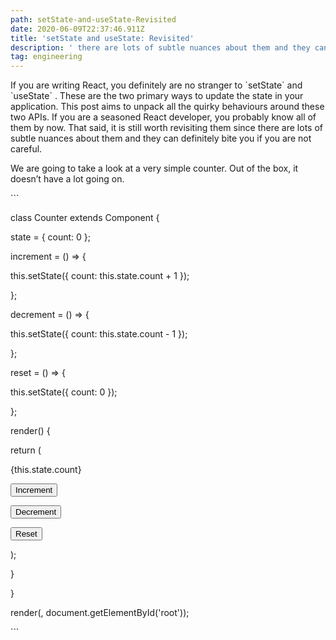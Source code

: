 ```yaml
---
path: setState-and-useState-Revisited
date: 2020-06-09T22:37:46.911Z
title: 'setState and useState: Revisited'
description: ' there are lots of subtle nuances about them and they can definitely bite you if you are not careful. '
tag: engineering
---
```

If you are writing React, you definitely are no stranger to \`setState\` and  \`useState\` . These are the two primary ways to update the state in your application. This post aims to unpack all the quirky behaviours around these two APIs. If you are a seasoned React developer, you probably know all of them by now. That said, it is still worth revisiting them since there are lots of subtle nuances about them and they can definitely bite you if you are not careful. 



We are going to take a look at a very simple counter. Out of the box, it doesn’t have a lot going on.



\`\``

class Counter extends Component {

state = { count: 0 };

increment = () => {

this.setState({ count: this.state.count + 1 });

};

decrement = () => {

this.setState({ count: this.state.count - 1 });

};

reset = () => {

 this.setState({ count: 0 });

};

render() {

return (

 <main className="Counter">

 <p className="count">{this.state.count}</p>

 <section className="controls">

 <button onClick={this.increment}>Increment</button>

 <button onClick={this.decrement}>Decrement</button>

 <button onClick={this.reset}>Reset</button>

 </section>

 </main>

 );

}

}

render(<Counter />, document.getElementById('root'));

\`\``
